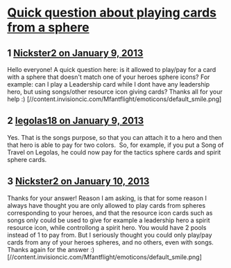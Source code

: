 # [Quick question about playing cards from a sphere](https://community.fantasyflightgames.com/topic/77086-quick-question-about-playing-cards-from-a-sphere/)

## 1 [Nickster2 on January 9, 2013](https://community.fantasyflightgames.com/topic/77086-quick-question-about-playing-cards-from-a-sphere/?do=findComment&comment=745290)

Hello everyone! A quick question here: is it allowed to play/pay for a card with a sphere that doesn't match one of your heroes sphere icons? For example: can I play a Leadership card while I dont have any leadership hero, but using songs/other resource icon giving cards? Thanks all for your help :) [//content.invisioncic.com/Mfantflight/emoticons/default_smile.png]

## 2 [legolas18 on January 9, 2013](https://community.fantasyflightgames.com/topic/77086-quick-question-about-playing-cards-from-a-sphere/?do=findComment&comment=745301)

Yes. That is the songs purpose, so that you can attach it to a hero and then that hero is able to pay for two colors.  So, for example, if you put a Song of Travel on Legolas, he could now pay for the tactics sphere cards and spirit sphere cards.

## 3 [Nickster2 on January 10, 2013](https://community.fantasyflightgames.com/topic/77086-quick-question-about-playing-cards-from-a-sphere/?do=findComment&comment=745509)

Thanks for your answer! Reason I am asking, is that for some reason I always have thought you are only allowed to play cards from spheres corresponding to your heroes, and that the resource icon cards such as songs only could be used to give for example a leadership hero a spirit resource icon, while controllong a spirit hero. You would have 2 pools instead of 1 to pay from. But I seriously thought you could only play/pay cards from any of your heroes spheres, and no others, even with songs. Thanks again for the answer :) [//content.invisioncic.com/Mfantflight/emoticons/default_smile.png]

